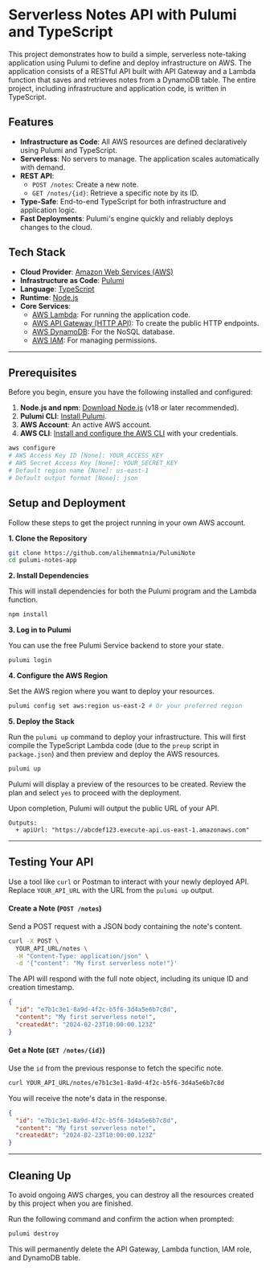 # Serverless Notes API with Pulumi and TypeScript

This project demonstrates how to build a simple, serverless note-taking application using Pulumi to define and deploy infrastructure on AWS. The application consists of a RESTful API built with API Gateway and a Lambda function that saves and retrieves notes from a DynamoDB table. The entire project, including infrastructure and application code, is written in TypeScript.

## Features

- **Infrastructure as Code**: All AWS resources are defined declaratively using Pulumi and TypeScript.
- **Serverless**: No servers to manage. The application scales automatically with demand.
- **REST API**:
  - `POST /notes`: Create a new note.
  - `GET /notes/{id}`: Retrieve a specific note by its ID.
- **Type-Safe**: End-to-end TypeScript for both infrastructure and application logic.
- **Fast Deployments**: Pulumi's engine quickly and reliably deploys changes to the cloud.

## Tech Stack

- **Cloud Provider**: [Amazon Web Services (AWS)](https://aws.amazon.com/)
- **Infrastructure as Code**: [Pulumi](https://www.pulumi.com/)
- **Language**: [TypeScript](https://www.typescriptlang.org/)
- **Runtime**: [Node.js](https://nodejs.org/)
- **Core Services**:
  - [AWS Lambda](https://aws.amazon.com/lambda/): For running the application code.
  - [AWS API Gateway (HTTP API)](https://aws.amazon.com/api-gateway/): To create the public HTTP endpoints.
  - [AWS DynamoDB](https://aws.amazon.com/dynamodb/): For the NoSQL database.
  - [AWS IAM](https://aws.amazon.com/iam/): For managing permissions.

---

## Prerequisites

Before you begin, ensure you have the following installed and configured:

1.  **Node.js and npm**: [Download Node.js](https://nodejs.org/en/download/) (v18 or later recommended).
2.  **Pulumi CLI**: [Install Pulumi](https://www.pulumi.com/docs/install/).
3.  **AWS Account**: An active AWS account.
4.  **AWS CLI**: [Install and configure the AWS CLI](https://docs.aws.amazon.com/cli/latest/userguide/cli-chap-configure.html) with your credentials.

```bash
aws configure
# AWS Access Key ID [None]: YOUR_ACCESS_KEY
# AWS Secret Access Key [None]: YOUR_SECRET_KEY
# Default region name [None]: us-east-1
# Default output format [None]: json
```

## Setup and Deployment

Follow these steps to get the project running in your own AWS account.

**1. Clone the Repository**

```bash
git clone https://github.com/alihemmatnia/PulumiNote
cd pulumi-notes-app
```

**2. Install Dependencies**

This will install dependencies for both the Pulumi program and the Lambda function.

```bash
npm install
```

**3. Log in to Pulumi**

You can use the free Pulumi Service backend to store your state.

```bash
pulumi login
```

**4. Configure the AWS Region**

Set the AWS region where you want to deploy your resources.

```bash
pulumi config set aws:region us-east-2 # Or your preferred region
```

**5. Deploy the Stack**

Run the `pulumi up` command to deploy your infrastructure. This will first compile the TypeScript Lambda code (due to the `preup` script in `package.json`) and then preview and deploy the AWS resources.

```bash
pulumi up
```

Pulumi will display a preview of the resources to be created. Review the plan and select `yes` to proceed with the deployment.

Upon completion, Pulumi will output the public URL of your API.

```
Outputs:
  + apiUrl: "https://abcdef123.execute-api.us-east-1.amazonaws.com"
```

---

## Testing Your API

Use a tool like `curl` or Postman to interact with your newly deployed API. Replace `YOUR_API_URL` with the URL from the `pulumi up` output.

#### Create a Note (`POST /notes`)

Send a POST request with a JSON body containing the note's content.

```bash
curl -X POST \
  YOUR_API_URL/notes \
  -H "Content-Type: application/json" \
  -d '{"content": "My first serverless note!"}'
```

The API will respond with the full note object, including its unique ID and creation timestamp.

```json
{
  "id": "e7b1c3e1-8a9d-4f2c-b5f6-3d4a5e6b7c8d",
  "content": "My first serverless note!",
  "createdAt": "2024-02-23T10:00:00.123Z"
}
```

#### Get a Note (`GET /notes/{id}`)

Use the `id` from the previous response to fetch the specific note.

```bash
curl YOUR_API_URL/notes/e7b1c3e1-8a9d-4f2c-b5f6-3d4a5e6b7c8d
```

You will receive the note's data in the response.

```json
{
  "id": "e7b1c3e1-8a9d-4f2c-b5f6-3d4a5e6b7c8d",
  "content": "My first serverless note!",
  "createdAt": "2024-02-23T10:00:00.123Z"
}
```

---

## Cleaning Up

To avoid ongoing AWS charges, you can destroy all the resources created by this project when you are finished.

Run the following command and confirm the action when prompted:

```bash
pulumi destroy
```

This will permanently delete the API Gateway, Lambda function, IAM role, and DynamoDB table.
